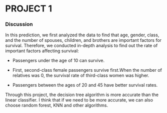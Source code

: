 # PROJECT 1


 ### Discussion

In this prediction, we first analyzed the data to find that age, gender, class, and the number of spouses, children, and brothers are important factors for survival. Therefore, we conducted in-depth analysis to find out the rate of important factors affecting survival:

* Passengers under the age of 10 can survive.

* First, second-class female passengers survive first.When the number of relatives was 0, the survival rate of third-class women was higher.

* Passengers between the ages of 20 and 45 have better survival rates.

Through this project, the decision tree algorithm is more accurate than the linear classifier. I think that if we need to be more accurate, we can also choose random forest, KNN and other algorithms.
